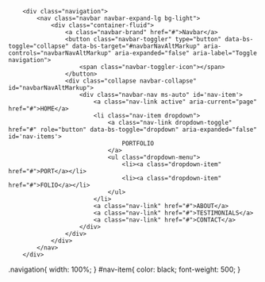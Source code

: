         <div class="navigation">
            <nav class="navbar navbar-expand-lg bg-light">
                <div class="container-fluid">
                    <a class="navbar-brand" href="#">Navbar</a>
                    <button class="navbar-toggler" type="button" data-bs-toggle="collapse" data-bs-target="#navbarNavAltMarkup" aria-controls="navbarNavAltMarkup" aria-expanded="false" aria-label="Toggle navigation">
                        <span class="navbar-toggler-icon"></span>
                    </button>
                    <div class="collapse navbar-collapse" id="navbarNavAltMarkup">
                        <div class="navbar-nav ms-auto" id='nav-item'>
                            <a class="nav-link active" aria-current="page" href="#">HOME</a>
                            <li class="nav-item dropdown">
                                <a class="nav-link dropdown-toggle" href="#" role="button" data-bs-toggle="dropdown" aria-expanded="false" id='nav-items'>
                                    PORTFOLIO
                                </a>
                                <ul class="dropdown-menu">
                                    <li><a class="dropdown-item" href="#">PORT</a></li>
                                    <li><a class="dropdown-item" href="#">FOLIO</a></li>
                                </ul>
                            </li>
                            <a class="nav-link" href="#">ABOUT</a>
                            <a class="nav-link" href="#">TESTIMONIALS</a>
                            <a class="nav-link" href="#">CONTACT</a>
                        </div>
                    </div>
                </div>
            </nav>
        </div>



.navigation{
    width: 100%;
}
#nav-item{
    color: black;
    font-weight: 500;
}
